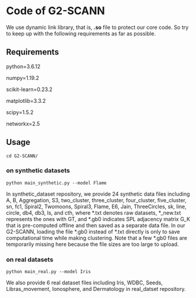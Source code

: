# Code of G2-SCANN
We use dynamic link library, that is, **.so** file to protect our core code. So try to keep up with the following requirements as far as possible.
## Requirements
python=3.6.12

numpy=1.19.2

scikit-learn=0.23.2

matplotlib=3.3.2

scipy=1.5.2

networkx=2.5
## Usage
`cd G2-SCANN/`
### on synthetic datasets
`python main_synthetic.py --model Flame`

In synthetic_dataset repository, we provide 24 synthetic data files including A, B, Aggregation, S3, two_cluster, three_cluster, four_cluster, five_cluster, sn, fc1, Spiral2, Twomoons, Spiral3, Flame, E6, Jain, ThreeCircles, sk, line, circle, db4, db3, ls, and cth, where *.txt denotes raw datasets, *_new.txt represents the ones with GT,  and *.gb0 indicates SPL adjacency matrix G_K that is pre-computed offline and then saved as a separate data file. In our G2-SCANN, loading the file *.gb0 instead of *.txt directly is only to save computational time while making clustering. Note that a few *.gb0 files are temporarily missing here because the file sizes are too large to upload.
### on real datasets
`python main_real.py --model Iris`

We also provide 6 real dataset files including Iris, WDBC, Seeds, Libras_movement, Ionosphere, and Dermatology in real_datset repository.  
